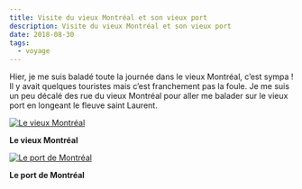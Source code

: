 ```yaml
---
title: Visite du vieux Montréal et son vieux port
description: Visite du vieux Montréal et son vieux port
date: 2018-08-30
tags:
  - voyage
---
```


Hier, je me suis baladé toute la journée dans le vieux Montréal, c’est sympa ! Il y avait quelques touristes mais c’est franchement pas la foule. Je me suis un peu décalé des rue du vieux Montréal pour aller me balader sur le vieux port en longeant le fleuve saint Laurent.

 [![Le vieux Montréal](img/73739526-9494-4a2e-a6af-f19339418656_IMGP.jpg?1659623942)](img/73739526-9494-4a2e-a6af-f19339418656_IMGP.jpg)

**Le vieux Montréal**

 [![Le port de Montréal](img/24b79bc2-3052-420b-af2e-857e7c2641b4_IMGP.jpg?1659623944)](img/24b79bc2-3052-420b-af2e-857e7c2641b4_IMGP.jpg)

**Le port de Montréal**
